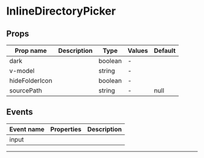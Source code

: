 # InlineDirectoryPicker

## Props

| Prop name      | Description | Type    | Values | Default |
| -------------- | ----------- | ------- | ------ | ------- |
| dark           |             | boolean | -      |         |
| v-model        |             | string  | -      |         |
| hideFolderIcon |             | boolean | -      |         |
| sourcePath     |             | string  | -      | null    |

## Events

| Event name | Properties | Description |
| ---------- | ---------- | ----------- |
| input      |            |

---
